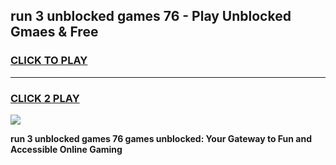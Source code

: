 
## run 3 unblocked games 76 - Play Unblocked Gmaes & Free
<h3>
<a href="https://premium.freeplayer.one?title=run_3_unblocked_games_76&ref=20F">CLICK TO PLAY</a></h3>
<hr>

<h3>
<a href="https://premium.freeplayer.one?title=run_3_unblocked_games_76&ref=20F">CLICK 2 PLAY</a>
  
</h3>

<a href="https://premium.freeplayer.one?title=run_3_unblocked_games_76&ref=20F/"><img src="https://clearcache.store/games.png"></a>


**run 3 unblocked games 76 games unblocked: Your Gateway to Fun and Accessible Online Gaming**
